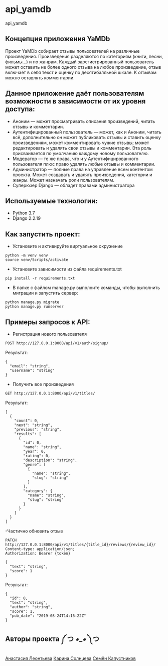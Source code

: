 # api_yamdb
api_yamdb

## Концепция приложения YaMDb
Проект YaMDb собирает отзывы пользователей на различные произведения. Произведения разделяются по категориям (книги, песни, фильмы...) и по жанрам. Каждый зарегистрированный пользователь может оставить не более одного отзыва на любое произведение, отзыв включает в себя текст и оценку по десятибалльной шкале. К отзывам можно оставлять комментарии.

## Данное приложение даёт пользователям **возможности** в зависимости от их уровня доступа:
- Аноним — может просматривать описания произведений, читать отзывы и комментарии.
- Аутентифицированный пользователь — может, как и Аноним, читать всё, дополнительно он может публиковать отзывы и ставить оценку произведениям, может комментировать чужие отзывы; может редактировать и удалять свои отзывы и комментарии. Эта роль присваивается по умолчанию каждому новому пользователю.
- Модератор — те же права, что и у Аутентифицированного пользователя плюс право удалять любые отзывы и комментарии.
- Администратор — полные права на управление всем контентом проекта. Может создавать и удалять произведения, категории и жанры. Может назначать роли пользователям.
- Суперюзер Django — обладет правами администратора

## Используемые технологии:
- Python 3.7
- Django 2.2.19

## Как запустить проект:

- Установите и активируйте виртуальное окружение
```
python -m venv venv
source venv/Scripts/activate
``` 
- Установите зависимости из файла requirements.txt
```
pip install -r requirements.txt
```
- В папке с файлом manage.py выполните команды, чтобы выполнить миграции и запустить сервер:
```
python manage.py migrate
python manage.py runserver
```
## Примеры запросов к API:
- Регистрация нового пользователя
```
POST http://127.0.0.1:8000/api/v1/auth/signup/
```
Результат:
```
{
  "email": "string",
  "username": "string"
}
```
- Получить все произведения
```
GET http://127.0.0.1:8000/api/v1/titles/
```
Результат:
```
[
  {
    "count": 0,
    "next": "string",
    "previous": "string",
    "results": [
      {
        "id": 0,
        "name": "string",
        "year": 0,
        "rating": 0,
        "description": "string",
        "genre": [
          {
            "name": "string",
            "slug": "string"
          }
        ],
        "category": {
          "name": "string",
          "slug": "string"
        }
      }
    ]
  }
]
```
-Частично обновить отзыв
```
PATCH http://127.0.0.1:8000/api/v1/titles/{title_id}/reviews/{review_id}/
Content-type: application/json;
Authorization: Bearer {token}

{
  "text": "string",
  "score": 1
}
```
Результат:
```
{
  "id": 0,
  "text": "string",
  "author": "string",
  "score": 1,
  "pub_date": "2019-08-24T14:15:22Z"
}
```

## Авторы проекта ༼ つ ◕_◕ ༽つ
[Анастасия Леонтьева]()
[Карина Солнцева](https://vk.com/shapendus)
[Семён Капустников]()